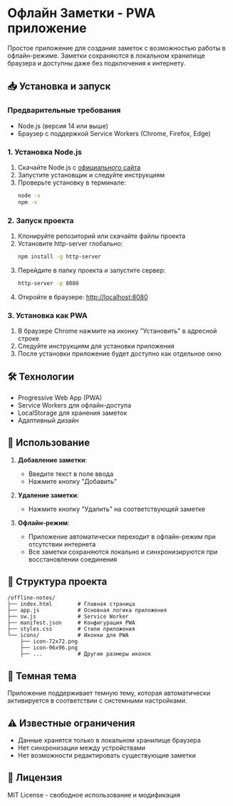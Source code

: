 # Офлайн Заметки - PWA приложение

Простое приложение для создания заметок с возможностью работы в офлайн-режиме. Заметки сохраняются в локальном хранилище браузера и доступны даже без подключения к интернету.

## 📥 Установка и запуск

### Предварительные требования
- Node.js (версия 14 или выше)
- Браузер с поддержкой Service Workers (Chrome, Firefox, Edge)

### 1. Установка Node.js
1. Скачайте Node.js с [официального сайта](https://nodejs.org/)
2. Запустите установщик и следуйте инструкциям
3. Проверьте установку в терминале:
   ```bash
   node -v
   npm -v
   ```

### 2. Запуск проекта
1. Клонируйте репозиторий или скачайте файлы проекта
2. Установите http-server глобально:
   ```bash
   npm install -g http-server
   ```
3. Перейдите в папку проекта и запустите сервер:
   ```bash
   http-server -p 8080
   ```
4. Откройте в браузере: [http://localhost:8080](http://localhost:8080)

### 3. Установка как PWA
1. В браузере Chrome нажмите на иконку "Установить" в адресной строке
2. Следуйте инструкциям для установки приложения
3. После установки приложение будет доступно как отдельное окно

## 🛠️ Технологии
- Progressive Web App (PWA)
- Service Workers для офлайн-доступа
- LocalStorage для хранения заметок
- Адаптивный дизайн

## 📝 Использование
1. **Добавление заметки**:
   - Введите текст в поле ввода
   - Нажмите кнопку "Добавить"

2. **Удаление заметки**:
   - Нажмите кнопку "Удалить" на соответствующей заметке

3. **Офлайн-режим**:
   - Приложение автоматически переходит в офлайн-режим при отсутствии интернета
   - Все заметки сохраняются локально и синхронизируются при восстановлении соединения

## 📁 Структура проекта
```
/offline-notes/
├── index.html        # Главная страница
├── app.js            # Основная логика приложения
├── sw.js             # Service Worker
├── manifest.json     # Конфигурация PWA
├── styles.css        # Стили приложения
└── icons/            # Иконки для PWA
    ├── icon-72x72.png
    ├── icon-96x96.png
    ├── ...           # Другие размеры иконок
```

## 🌈 Темная тема
Приложение поддерживает темную тему, которая автоматически активируется в соответствии с системными настройками.

## ⚠️ Известные ограничения
- Данные хранятся только в локальном хранилище браузера
- Нет синхронизации между устройствами
- Нет возможности редактировать существующие заметки

## 📜 Лицензия
MIT License - свободное использование и модификация
